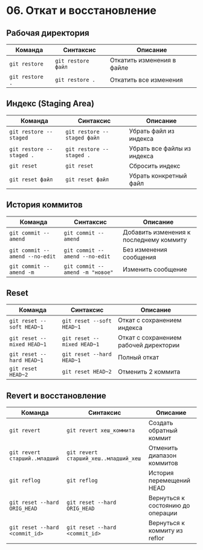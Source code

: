 # 06. Откат и восстановление

## Рабочая директория
| Команда | Синтаксис | Описание |
|---------|-----------|----------|
| `git restore` | `git restore файл` | Откатить изменения в файле |
| `git restore .` | `git restore .` | Откатить все изменения |

## Индекс (Staging Area)
| Команда | Синтаксис | Описание |
|---------|-----------|----------|
| `git restore --staged` | `git restore --staged файл` | Убрать файл из индекса |
| `git restore --staged .` | `git restore --staged .` | Убрать все файлы из индекса |
| `git reset` | `git reset` | Сбросить индекс |
| `git reset файл` | `git reset файл` | Убрать конкретный файл |

## История коммитов
| Команда | Синтаксис | Описание |
|---------|-----------|----------|
| `git commit --amend` | `git commit --amend` | Добавить изменения к последнему коммиту |
| `git commit --amend --no-edit` | `git commit --amend --no-edit` | Без изменения сообщения |
| `git commit --amend -m` | `git commit --amend -m "новое"` | Изменить сообщение |

## Reset
| Команда | Синтаксис | Описание |
|---------|-----------|----------|
| `git reset --soft HEAD~1` | `git reset --soft HEAD~1` | Откат с сохранением индекса |
| `git reset --mixed HEAD~1` | `git reset --mixed HEAD~1` | Откат с сохранением рабочей директории |
| `git reset --hard HEAD~1` | `git reset --hard HEAD~1` | Полный откат |
| `git reset HEAD~2` | `git reset HEAD~2` | Отменить 2 коммита |

## Revert и восстановление
| Команда | Синтаксис | Описание |
|---------|-----------|----------|
| `git revert` | `git revert хеш_коммита` | Создать обратный коммит |
| `git revert старший..младший` | `git revert старший_хеш..младший_хеш` | Отменить диапазон коммитов |
| `git reflog` | `git reflog` | История перемещений HEAD |
| `git reset --hard ORIG_HEAD` | `git reset --hard ORIG_HEAD` | Вернуться к состоянию до операции |
| `git reset --hard <commit_id>` | `git reset --hard <commit_id>` | Вернуться к коммиту из reflог |


